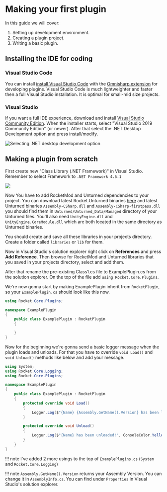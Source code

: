 # Making your first plugin

In this guide we will cover:

1. Setting up development environment.
2. Creating a plugin project.
3. Writing a basic plugin.

## Installing the IDE for coding

### Visual Studio Code
You can install [install Visual Studio Code](https://code.visualstudio.com/) with the [Omnisharp extension](https://marketplace.visualstudio.com/items?itemName=ms-vscode.csharp) for developing plugins. Visual Studio Code is much lightweighter and faster then a full Visual Studio installation. It is optimal for small-mid size projects.

### Visual Studio
If you want a full IDE experience, download and install [Visual Studio Community Edition](https://visualstudio.microsoft.com/vs/community/). When the installer starts, select "Visual Studio 2019 Community Edition" (or newer). After that select the .NET Desktop Development option and press install/modify.

![Selecting .NET desktop development option](https://docs.microsoft.com/en-us/visualstudio/install/media/vs2017-modify-workloads.png?view=vs-2017g)

## Making a plugin from scratch
First create new "Class Library (.NET Framework)" in Visual Studio. Remember to select Framework to `.NET Framework 4.6.1`

<img src="https://i.imgur.com/6xpxrLt.png" style="max-width: 80%;" />

Now You have to add RocketMod and Unturned dependencies to your project. You can download latest Rocket.Unturned binaries [here](https://github.com/RocketMod/Rocket.Unturned/releases) and latest Unturned binaries `Assembly-CSharp.dll` and `Assembly-CSharp-firstpass.dll` you should find them in `Unturned/Unturned_Data/Managed` directory of your Unturned files. You'll also need `UnityEngine.dll` and `UnityEngine.CoreModule.dll` which are both located in the same directory as Unturned binaries.  

You should create and save all these libraries in your projects directory. Create a folder called `libraries` or `lib` for them.

Now in Visual Studio's solution explorer right click on **References** and press **Add Reference**. Then browse for RocketMod and Unturned libraries that you saved in your projects directory, select and add them.

After that rename the pre-existing Class1.cs file to ExamplePlugin.cs from the solution explorer. On the top of the file add `using Rocket.Core.Plugins`.

We're now gonna start by making ExamplePlugin inherit from `RocketPlugin`, so your `ExamplePlugin.cs` should look like this now.

```csharp
using Rocket.Core.Plugins;

namespace ExamplePlugin
{
    public class ExamplePlugin : RocketPlugin
    {

    }
}
```

Now for the beginning we're gonna send a basic logger message when the plugin loads and unloads. For that you have to override `void Load()` and `void Unload()` methods like below and add your message.

```csharp
using System;
using Rocket.Core.Logging;
using Rocket.Core.Plugins;

namespace ExamplePlugin
{
    public class ExamplePlugin : RocketPlugin
    {
        protected override void Load()
        {
            Logger.Log($"{Name} {Assembly.GetName().Version} has been loaded!", ConsoleColor.Yellow);
        }

        protected override void Unload()
        {
            Logger.Log($"{Name} has been unloaded!", ConsoleColor.Yellow);
        }
    }
}
```
!!! note
    I've added 2 more usings to the top of `ExamplePlugins.cs` (`System` and `Rocket.Core.Logging`)  

!!! note
    `Assembly.GetName().Version` returns your Assembly Version. You can change it in `AssemblyInfo.cs`. You can find under `Properties` in Visual Studio's solution explorer.
